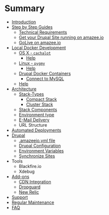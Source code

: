 # Summary

* [Introduction](README.md)
* [Step by Step Guides](step_by_step_guides/step_by_step_guides.md)
   * [Technical Requirements](step_by_step_guides/technical_requirements.md)
   * [Get your Drupal Site running on amazee.io](step_by_step_guides/get_your_drupal_site_running_on_amazeeio.md)
   * [GoLive on amazee.io](step_by_step_guides/golive_on_amazeeio.md)
* [Local Docker Development](local_docker_development/local_docker_development.md)
   * [OS X - `cachalot`](local_docker_development/os_x_cachalot.md)
       * [Help](local_docker_development/os_x_cachalot/help.md)
   * [Linux - `pygmy`](local_docker_development/linux_pygmy.md)
       * [Help](local_docker_development/pygmy/help.md)
   * [Drupal Docker Containers](local_docker_development/drupal_site_containers.md)
       * [Connect to MySQL](local_docker_development/connect_to_mysql_from_external.md)
   * [Help](local_docker_development/help.md)
* [Architecture](architecture/architecture.md)
   * [Stack-Types](architecture/stack-types.md)
       * [Compact Stack](architecture/stack-types/compact.md)
       * [Cluster Stack](architecture/stack-types/cluster.md)
   * [Stack Components](architecture/components.md)
   * [Environment type](environment_type.md)
   * [E-Mail Delivery](architecture/e-mail_delivery.md)
   * URL Structure
* [Automated Deployments](automated_deployments.md)
* [Drupal](drupal/drupal.md)
   * [.amazeeio.yml file](drupal/amazeeioyml_file.md)
   * [Drupal Configuration](drupal/settingsphpfiles.md)
   * [Environment Variables](drupal/environment_variables.md)
   * [Synchronize Sites](drupal/synchronize_sites.md)
* Tools
   * Blackfire.io
   * Xdebug
* [Add-ons](add-on/add-on.md)
   * [CDN Integration](add-on/cdn_integration.md)
   * [Dropguard](add-on/dropguard.md)
   * [New Relic](add-on/newrelic.md)
* [Support](support.md)
* [Regular Maintenance](regular_maintenance.md)
* [FAQ](faq.md)

